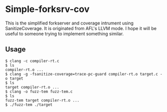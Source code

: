 # Simple-forksrv-cov
This is the simplified forkserver and coverage intrument using SanitizeCoverage.
It is originated from AFL's LLVM mode.
I hope it will be useful to someone trying to implement something similar.

## Usage
```Shell
$ clang -c compiler-rt.c
$ ls
compiler-rt.o ...
$ clang -g -fsanitize-coverage=trace-pc-guard compiler-rt.o target.c -o target
$ ls
target compiler-rt.o ...
$ clang -o fuzz-tem fuzz-tem.c
$ ls
fuzz-tem target compiler-rt.o ...
$ ./fuzz-tem ./target
```